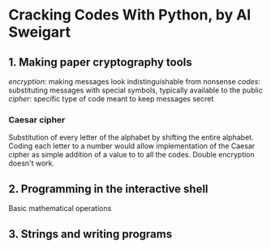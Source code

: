 # Cracking Codes With Python, by Al Sweigart

## 1. Making paper cryptography tools
_encryption_: making messages look indistinguishable from nonsense
_codes_: substituting messages with special symbols, typically available to the public
_cipher_: specific type of code meant to keep messages secret

### Caesar cipher
Substitution of every letter of the alphabet by shifting the entire alphabet. Coding each letter to a number would allow implementation of the Caesar cipher as simple addition of a value to to all the codes. Double encryption doesn't work.

## 2. Programming in the interactive shell
Basic mathematical operations

## 3. Strings and writing programs
